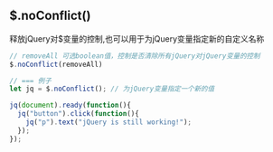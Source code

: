 

## $.noConflict()
释放jQuery对$变量的控制,也可以用于为jQuery变量指定新的自定义名称
```js
// removeAll 可选boolean值，控制是否清除所有jQuery对jQuery变量的控制
$.noConflict(removeAll)

// === 例子
let jq = $.noConflict(); // 为jQuery变量指定一个新的值

jq(document).ready(function(){
  jq("button").click(function(){
    jq("p").text("jQuery is still working!");
  });
});
```